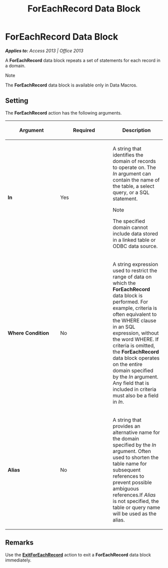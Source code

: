 ﻿---
title: ForEachRecord Data Block
TOCTitle: ForEachRecord Data Block
ms:assetid: be369196-230e-1f92-e36b-667048eef2be
ms:mtpsurl: https://msdn.microsoft.com/en-us/library/Ff822743(v=office.15)
ms:contentKeyID: 48547455
ms.date: 09/18/2015
mtps_version: v=office.15
---

# ForEachRecord Data Block


_**Applies to:** Access 2013 | Office 2013_

A **ForEachRecord** data block repeats a set of statements for each record in a domain.


> [!NOTE]
> <P>The <STRONG>ForEachRecord</STRONG> data block is available only in Data Macros.</P>



## Setting

The **ForEachRecord** action has the following arguments.

<table>
<colgroup>
<col style="width: 33%" />
<col style="width: 33%" />
<col style="width: 33%" />
</colgroup>
<thead>
<tr class="header">
<th><p>Argument</p></th>
<th><p>Required</p></th>
<th><p>Description</p></th>
</tr>
</thead>
<tbody>
<tr class="odd">
<td><p><strong>In</strong></p></td>
<td><p>Yes</p></td>
<td><p>A string that identifies the domain of records to operate on. The <em>In</em> argument can contain the name of the table, a select query, or a SQL statement.</p>

> [!NOTE]
> <P>The specified domain cannot include data stored in a linked table or ODBC data source.</P>


<p></p></td>
</tr>
<tr class="even">
<td><p><strong>Where Condition</strong></p></td>
<td><p>No</p></td>
<td><p>A string expression used to restrict the range of data on which the <strong>ForEachRecord</strong> data block is performed. For example, criteria is often equivalent to the WHERE clause in an SQL expression, without the word WHERE. If criteria is omitted, the <strong>ForEachRecord</strong> data block operates on the entire domain specified by the <em>In</em> argument. Any field that is included in criteria must also be a field in <em>In</em>.</p></td>
</tr>
<tr class="odd">
<td><p><strong>Alias</strong></p></td>
<td><p>No</p></td>
<td><p>A string that provides an alternative name for the domain specified by the <em>In</em> argument. Often used to shorten the table name for subsequent references to prevent possible ambiguous references.If <em>Alias</em> is not specified, the table or query name will be used as the alias.</p></td>
</tr>
</tbody>
</table>


## Remarks

Use the **[ExitForEachRecord](exitforeachrecord-macro-action.md)** action to exit a **ForEachRecord** data block immediately.

